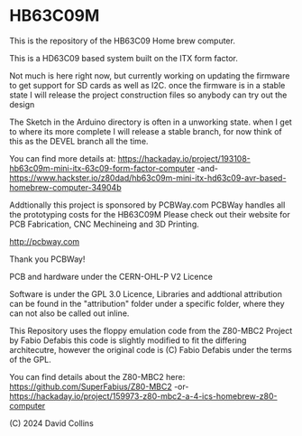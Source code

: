 # HB63C09M

This is the repository of the HB63C09 Home brew computer. 

This is a HD63C09 based system built on the ITX form factor.

Not much is here right now, but currently working on updating the firmware to get support for SD cards as well as I2C.
once the firmware is in a stable state I will release the project construction files so anybody can try out the design

The Sketch in the Arduino directory is often in a unworking state.
when I get to where its more complete I will release a stable branch, for now think of this as the DEVEL branch all the time.


You can find more details at: 
https://hackaday.io/project/193108-hb63c09m-mini-itx-63c09-form-factor-computer
-and- 
https://www.hackster.io/z80dad/hb63c09m-mini-itx-hd63c09-avr-based-homebrew-computer-34904b

Addtionally this project is sponsored by PCBWay.com 
PCBWay handles all the prototyping costs for the HB63C09M
Please check out their website for PCB Fabrication, CNC Mechineing and 3D Printing.

http://pcbway.com

Thank you PCBWay!

PCB and hardware under the CERN-OHL-P V2 Licence

Software is under the GPL 3.0 Licence, Libraries and addtional attribution can be found in the "attribution"
folder under a specific folder, where they can not also be called out inline.

This Repository uses the floppy emulation code from the Z80-MBC2 Project by Fabio Defabis
this code is slightly modified to fit the differing architecutre, however the original code
is (C) Fabio Defabis under the terms of the GPL.

You can find details about the Z80-MBC2 here:
https://github.com/SuperFabius/Z80-MBC2 -or-
https://hackaday.io/project/159973-z80-mbc2-a-4-ics-homebrew-z80-computer


(C) 2024 David Collins

